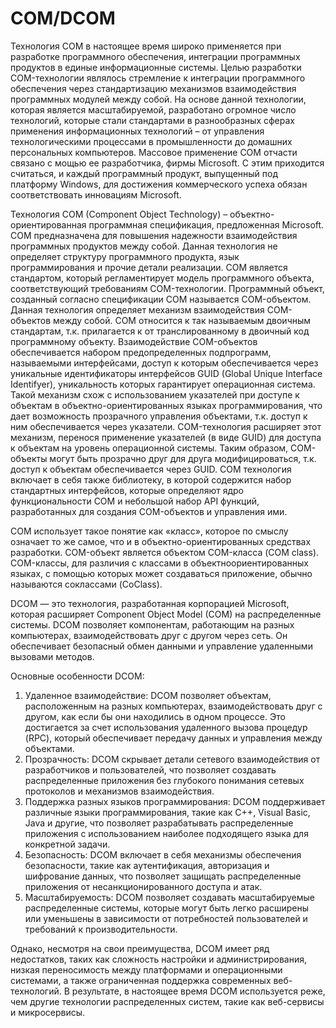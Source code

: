 # COM/DCOM

&#x20;   Технология COM в настоящее время широко применяется при разработке программного обеспечения, интеграции программных продуктов в единые информационные системы. Целью разработки COM-технологии являлось стремление к интеграции программного обеспечения через стандартизацию механизмов взаимодействия программных модулей между собой. На основе данной технологии, которая является масштабируемой, разработано огромное число технологий, которые стали стандартами в разнообразных сферах применения информационных технологий – от управления технологическими процессами в промышленности до домашних персональных компьютеров. Массовое применение COM отчасти связано с мощью ее разработчика, фирмы Microsoft. С этим приходится считаться, и каждый программный продукт, выпущенный под платформу Windows, для достижения коммерческого успеха обязан соответствовать инновациям Microsoft.

&#x20;   Технология COM (Component Object Technology) – объектно-ориентированная программная спецификация, предложенная Microsoft. COM предназначена для повышения надежности взаимодействия программных продуктов между собой. Данная технология не определяет структуру программного продукта, язык программирования и прочие детали реализации. COM является стандартом, который регламентирует модель программного объекта, соответствующий требованиям COM-технологии. Программный объект, созданный согласно спецификации COM называется COM-объектом. Данная технология определяет механизм взаимодействия COM-объектов между собой. COM относится к так называемым двоичным стандартам, т.к. прилагается к от транслированному в двоичный код программному объекту. Взаимодействие COM-объектов обеспечивается набором предопределенных подпрограмм, называемыми интерфейсами, доступ к которым обеспечивается через уникальные идентификаторы интерфейсов GUID (Global Unique Interface Identifyer), уникальность которых гарантирует операционная система. Такой механизм схож с использованием указателей при доступе к объектам в объектно-ориентированных языках программирования, что дает возможность прозрачного управления объектами, т.к. доступ к ним обеспечивается через указатели. COM-технология расширяет этот механизм, перенося применение указателей (в виде GUID) для доступа к объектам на уровень операционной системы. Таким образом, COM-объекты могут быть прозрачно друг для друга модифицироваться, т.к. доступ к объектам обеспечивается через GUID. COM технология включает в себя также библиотеку, в которой содержится набор стандартных интерфейсов, которые определяют ядро функциональности COM и небольшой набор API функций, разработанных для создания COM-объектов и управления ими.

&#x20;   COM использует такое понятие как «класс», которое по смыслу означает то же самое, что и в объектно-ориентированных средствах разработки. COM-объект является объектом COM-класса (COM class). COM-классы, для различия с классами в объектноориентированных языках, с помощью которых может создаваться приложение, обычно называются соклассами (CoClass).

DCOM — это технология, разработанная корпорацией Microsoft, которая расширяет Component Object Model (COM) на распределенные системы. DCOM позволяет компонентам, работающим на разных компьютерах, взаимодействовать друг с другом через сеть. Он обеспечивает безопасный обмен данными и управление удаленными вызовами методов.

Основные особенности DCOM:

1. Удаленное взаимодействие: DCOM позволяет объектам, расположенным на разных компьютерах, взаимодействовать друг с другом, как если бы они находились в одном процессе. Это достигается за счет использования удаленного вызова процедур (RPC), который обеспечивает передачу данных и управления между объектами.
2. Прозрачность: DCOM скрывает детали сетевого взаимодействия от разработчиков и пользователей, что позволяет создавать распределенные приложения без глубокого понимания сетевых протоколов и механизмов взаимодействия.
3. Поддержка разных языков программирования: DCOM поддерживает различные языки программирования, такие как C++, Visual Basic, Java и другие, что позволяет разрабатывать распределенные приложения с использованием наиболее подходящего языка для конкретной задачи.
4. Безопасность: DCOM включает в себя механизмы обеспечения безопасности, такие как аутентификация, авторизация и шифрование данных, что позволяет защищать распределенные приложения от несанкционированного доступа и атак.
5. Масштабируемость: DCOM позволяет создавать масштабируемые распределенные системы, которые могут быть легко расширены или уменьшены в зависимости от потребностей пользователей и требований к производительности.

Однако, несмотря на свои преимущества, DCOM имеет ряд недостатков, таких как сложность настройки и администрирования, низкая переносимость между платформами и операционными системами, а также ограниченная поддержка современных веб-технологий. В результате, в настоящее время DCOM используется реже, чем другие технологии распределенных систем, такие как веб-сервисы и микросервисы.
